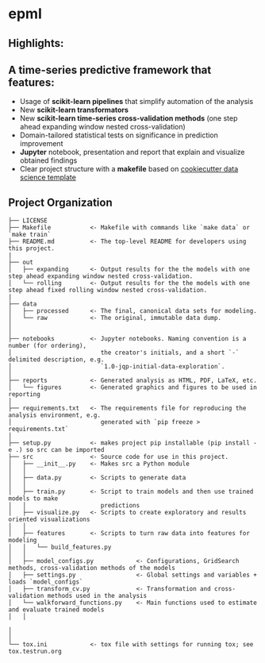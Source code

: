 epml
==============================
Highlights:
------------
## A time-series predictive framework that features:

- Usage of **scikit-learn pipelines** that simplify automation of the analysis
- New **scikit-learn transformators**
- New **scikit-learn time-series cross-validation methods** (one step ahead expanding window nested cross-validation)
- Domain-tailored statistical tests on significance in  prediction improvement
- **Jupyter** notebook, presentation and report that explain and visualize obtained findings
- Clear project structure with a **makefile** based on [cookiecutter data science template](https://drivendata.github.io/cookiecutter-data-science/)

Project Organization
------------

    ├── LICENSE
    ├── Makefile           <- Makefile with commands like `make data` or `make train`
    ├── README.md          <- The top-level README for developers using this project.
    |
    ├── out
    │   ├── expanding      <- Output results for the the models with one step ahead expanding window nested cross-validation.
    │   └── rolling        <- Output results for the the models with one step ahead fixed rolling window nested cross-validation.
    |    
    ├── data
    │   ├── processed      <- The final, canonical data sets for modeling.
    │   └── raw            <- The original, immutable data dump.
    │
    │
    ├── notebooks          <- Jupyter notebooks. Naming convention is a number (for ordering),
    │                         the creator's initials, and a short `-` delimited description, e.g.
    │                         `1.0-jqp-initial-data-exploration`.
    │
    ├── reports            <- Generated analysis as HTML, PDF, LaTeX, etc.
    │   └── figures        <- Generated graphics and figures to be used in reporting
    │
    ├── requirements.txt   <- The requirements file for reproducing the analysis environment, e.g.
    │                         generated with `pip freeze > requirements.txt`
    │
    ├── setup.py           <- makes project pip installable (pip install -e .) so src can be imported
    ├── src                <- Source code for use in this project.
    │   ├── __init__.py    <- Makes src a Python module
    │   │
    │   ├── data.py        <- Scripts to generate data
    │   │   
    │   ├── train.py       <- Script to train models and then use trained models to make
    │   │                     predictions   
    │   ├── visualize.py   <- Scripts to create exploratory and results oriented visualizations
    │   │
    │   ├── features       <- Scripts to turn raw data into features for modeling
    │   │   └── build_features.py
    │   │
    │   ├── model_configs.py            <- Configurations, GridSearch methods, cross-validation methods of the models
    │   ├── settings.py                 <- Global settings and variables + loads `model_configs` 
    │   ├── transform_cv.py             <- Transformation and cross-validation methods used in the analysis
    │   └── walkforward_functions.py    <- Main functions used to estimate and evaluate trained models 
    │   │

    │       
    │
    └── tox.ini            <- tox file with settings for running tox; see tox.testrun.org




